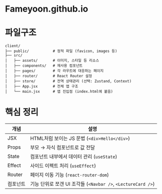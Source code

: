 # Fameyoon.github.io

# 파일구조
```plaintext
client/
├── public/           # 정적 파일 (favicon, images 등)
├── src/
│   ├── assets/       # 이미지, 스타일 등 리소스
│   ├── components/   # 재사용 컴포넌트
│   ├── pages/        # 각 라우트에 대응하는 페이지
│   ├── router/       # React Router 설정
│   ├── store/        # 전역 상태관리 (선택: Zustand, Context)
│   ├── App.jsx       # 전체 앱 구조
│   └── main.jsx      # 앱 진입점 (index.html에 붙음)
```

# 핵심 정리
| 개념     | 설명                                                 |
| ------ | -------------------------------------------------- |
| JSX    | HTML처럼 보이는 JS 문법 (`<div>Hello</div>`)              |
| Props  | 부모 → 자식 컴포넌트로 값 전달                                 |
| State  | 컴포넌트 내부에서 데이터 관리 (`useState`)                      |
| Effect | 사이드 이펙트 처리 (`useEffect`)                           |
| Router | 페이지 이동 기능 (`react-router-dom`)                     |
| 컴포넌트   | 기능 단위로 쪼갠 UI 조각들 (`<Navbar />`, `<LectureCard />`) |


